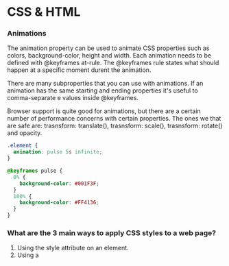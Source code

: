 # CSS & HTML 

### Animations
The animation property can be used to animate CSS properties such as colors, background-color, height and width. Each animation needs to be defined with @keyframes at-rule. The @keyframes rule states what should happen at a specific moment durent the animation.

There are many subproperties that you can use with animations. If an animation has the same starting and ending properties it's useful to comma-separate e values inside @keyframes.

Browser support is quite good for animations, but there are a certain number of performance concerns with certain properties. The ones we that are safe are: trasnsform: translate(), trasnsform: scale(), trasnsform: rotate() and opacity.

```css
.element {
  animation: pulse 5s infinite;
}

@keyframes pulse {
  0% {
    background-color: #001F3F;
  }
  100% {
    background-color: #FF4136;
  }
}
```

### What are the 3 main ways to apply CSS styles to a web page?
1. Using the style attribute on an element.
2. Using a <style> block in the <head> section of your HTML.
3. Loading an external CSS files using the link tag. 

Loading an external CSS files is the most commonly used and the best practice as it creates a separation for concerns.

### What are the different type of selectors and how to target them?
The main different selectors include tags, classes and ID's.

```js
body { // tags
  width: 100%;
}

<div class="choose-me"></div> // classes
.choose-me {
}

<div id="no-choose-me"></div>

#no-choose-me {
}

```

### What are pseudo elements used for?

### Why would you want to use a pre-processor like SASS?
